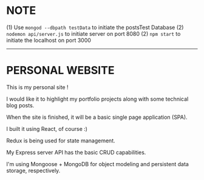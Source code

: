 # NOTE
 
(1) Use `mongod --dbpath testData` to initiate the postsTest Database
(2) `nodemon api/server.js` to initiate server on port 8080
(2) `npm start` to initiate the localhost on port 3000

****************************************************************************************
# PERSONAL WEBSITE
This is my personal site ! 

I would like it to highlight my portfolio projects along with some technical blog posts.

When the site is finished, it will be a basic single page application (SPA).

I built it using React, of course :)

Redux is being used for state management.

My Express server API has the basic CRUD capabilities.

I'm using Mongoose + MongoDB for object modeling and persistent data storage, respectively.
